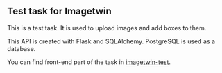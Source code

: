 ## Test task for Imagetwin

This is a test task. It is used to upload images and add boxes to them.

This API is created with Flask and SQLAlchemy. PostgreSQL is used as a database.

You can find front-end part of the task in [imagetwin-test](https://github.com/grynkiv0x001/imagetwin-test).
